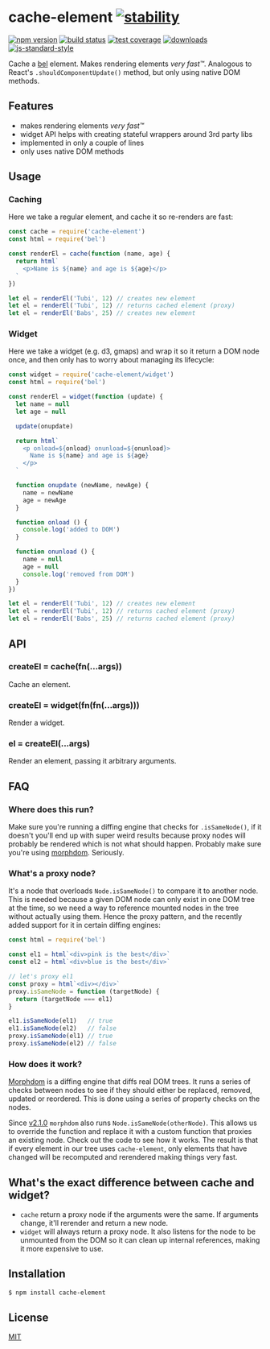# cache-element [![stability][0]][1]
[![npm version][2]][3] [![build status][4]][5] [![test coverage][6]][7]
[![downloads][8]][9] [![js-standard-style][10]][11]

Cache a [bel][bel] element. Makes rendering elements _very fast™_. Analogous to
React's `.shouldComponentUpdate()` method, but only using native DOM methods.

## Features
- makes rendering elements _very fast™_
- widget API helps with creating stateful wrappers around 3rd party libs
- implemented in only a couple of lines
- only uses native DOM methods

## Usage
### Caching
Here we take a regular element, and cache it so re-renders are fast:
```js
const cache = require('cache-element')
const html = require('bel')

const renderEl = cache(function (name, age) {
  return html`
    <p>Name is ${name} and age is ${age}</p>
  `
})

let el = renderEl('Tubi', 12) // creates new element
let el = renderEl('Tubi', 12) // returns cached element (proxy)
let el = renderEl('Babs', 25) // creates new element
```

### Widget
Here we take a widget (e.g. d3, gmaps) and wrap it so it return a DOM node
once, and then only has to worry about managing its lifecycle:
```js
const widget = require('cache-element/widget')
const html = require('bel')

const renderEl = widget(function (update) {
  let name = null
  let age = null

  update(onupdate)

  return html`
    <p onload=${onload} onunload=${onunload}>
      Name is ${name} and age is ${age}
    </p>
  `

  function onupdate (newName, newAge) {
    name = newName
    age = newAge
  }

  function onload () {
    console.log('added to DOM')
  }

  function onunload () {
    name = null
    age = null
    console.log('removed from DOM')
  }
})

let el = renderEl('Tubi', 12) // creates new element
let el = renderEl('Tubi', 12) // returns cached element (proxy)
let el = renderEl('Babs', 25) // returns cached element (proxy)
```

## API
### createEl = cache(fn(...args))
Cache an element.

### createEl = widget(fn(fn(...args)))
Render a widget.

### el = createEl(...args)
Render an element, passing it arbitrary arguments.

## FAQ
### Where does this run?
Make sure you're running a diffing engine that checks for `.isSameNode()`, if
it doesn't you'll end up with super weird results because proxy nodes will
probably be rendered which is not what should happen. Probably make sure you're
using [morphdom][md]. Seriously.

### What's a proxy node?
It's a node that overloads `Node.isSameNode()` to compare it to another node.
This is needed because a given DOM node can only exist in one DOM tree at the
time, so we need a way to reference mounted nodes in the tree without actually
using them. Hence the proxy pattern, and the recently added support for it in
certain diffing engines:
```js
const html = require('bel')

const el1 = html`<div>pink is the best</div>`
const el2 = html`<div>blue is the best</div>`

// let's proxy el1
const proxy = html`<div></div>`
proxy.isSameNode = function (targetNode) {
  return (targetNode === el1)
}

el1.isSameNode(el1)   // true
el1.isSameNode(el2)   // false
proxy.isSameNode(el1) // true
proxy.isSameNode(el2) // false
```

### How does it work?
[Morphdom][md] is a diffing engine that diffs real DOM trees. It runs a series
of checks between nodes to see if they should either be replaced, removed,
updated or reordered. This is done using a series of property checks on the
nodes.

Since [v2.1.0][210] `morphdom` also runs `Node.isSameNode(otherNode)`. This
allows us to override the function and replace it with a custom function that
proxies an existing node. Check out the code to see how it works. The result is
that if every element in our tree uses `cache-element`, only elements that have
changed will be recomputed and rerendered making things very fast.

## What's the exact difference between cache and widget?
- `cache` return a proxy node if the arguments were the same. If arguments
  change, it'll rerender and return a new node.
- `widget` will always return a proxy node. It also listens for the node to be
  unmounted from the DOM so it can clean up internal references, making it more
  expensive to use.

## Installation
```sh
$ npm install cache-element
```

## License
[MIT](https://tldrlegal.com/license/mit-license)

[0]: https://img.shields.io/badge/stability-experimental-orange.svg?style=flat-square
[1]: https://nodejs.org/api/documentation.html#documentation_stability_index
[2]: https://img.shields.io/npm/v/cache-element.svg?style=flat-square
[3]: https://npmjs.org/package/cache-element
[4]: https://img.shields.io/travis/yoshuawuyts/cache-element/master.svg?style=flat-square
[5]: https://travis-ci.org/yoshuawuyts/cache-element
[6]: https://img.shields.io/codecov/c/github/yoshuawuyts/cache-element/master.svg?style=flat-square
[7]: https://codecov.io/github/yoshuawuyts/cache-element
[8]: http://img.shields.io/npm/dm/cache-element.svg?style=flat-square
[9]: https://npmjs.org/package/cache-element
[10]: https://img.shields.io/badge/code%20style-standard-brightgreen.svg?style=flat-square
[11]: https://github.com/feross/standard
[bel]: https://github.com/shama/bel
[md]: https://github.com/patrick-steele-idem/morphdom
[210]: https://github.com/patrick-steele-idem/morphdom/pull/81
